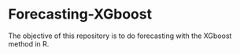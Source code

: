 # Forecasting-XGboost
The objective of this repository is to do forecasting with the XGboost method in R. 
